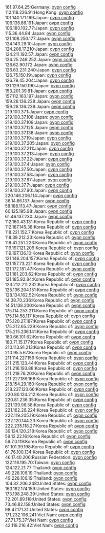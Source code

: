 161.97.64.25:Germany: [ovpn config](vpn/161_97_64_25.ovpn)  
112.118.226.91:Hong Kong: [ovpn config](vpn/112_118_226_91.ovpn)  
101.140.171.169:Japan: [ovpn config](vpn/101_140_171_169.ovpn)  
106.136.86.191:Japan: [ovpn config](vpn/106_136_86_191.ovpn)  
106.180.102.77:Japan: [ovpn config](vpn/106_180_102_77.ovpn)  
115.36.44.84:Japan: [ovpn config](vpn/115_36_44_84.ovpn)  
121.108.250.177:Japan: [ovpn config](vpn/121_108_250_177.ovpn)  
124.143.28.10:Japan: [ovpn config](vpn/124_143_28_10.ovpn)  
124.208.17.210:Japan: [ovpn config](vpn/124_208_17_210.ovpn)  
124.211.192.57:Japan: [ovpn config](vpn/124_211_192_57.ovpn)  
124.25.246.252:Japan: [ovpn config](vpn/124_25_246_252.ovpn)  
126.62.90.172:Japan: [ovpn config](vpn/126_62_90_172.ovpn)  
126.63.231.240:Japan: [ovpn config](vpn/126_63_231_240.ovpn)  
126.75.150.19:Japan: [ovpn config](vpn/126_75_150_19.ovpn)  
126.79.45.204:Japan: [ovpn config](vpn/126_79_45_204.ovpn)  
131.129.150.190:Japan: [ovpn config](vpn/131_129_150_190.ovpn)  
153.201.39.81:Japan: [ovpn config](vpn/153_201_39_81.ovpn)  
157.112.163.197:Japan: [ovpn config](vpn/157_112_163_197.ovpn)  
159.28.136.238:Japan: [ovpn config](vpn/159_28_136_238.ovpn)  
159.28.136.238:Japan: [ovpn config](vpn/159_28_136_238.ovpn)  
219.100.37.1:Japan: [ovpn config](vpn/219_100_37_1.ovpn)  
219.100.37.108:Japan: [ovpn config](vpn/219_100_37_108.ovpn)  
219.100.37.109:Japan: [ovpn config](vpn/219_100_37_109.ovpn)  
219.100.37.125:Japan: [ovpn config](vpn/219_100_37_125.ovpn)  
219.100.37.138:Japan: [ovpn config](vpn/219_100_37_138.ovpn)  
219.100.37.19:Japan: [ovpn config](vpn/219_100_37_19.ovpn)  
219.100.37.205:Japan: [ovpn config](vpn/219_100_37_205.ovpn)  
219.100.37.211:Japan: [ovpn config](vpn/219_100_37_211.ovpn)  
219.100.37.213:Japan: [ovpn config](vpn/219_100_37_213.ovpn)  
219.100.37.22:Japan: [ovpn config](vpn/219_100_37_22.ovpn)  
219.100.37.4:Japan: [ovpn config](vpn/219_100_37_4.ovpn)  
219.100.37.50:Japan: [ovpn config](vpn/219_100_37_50.ovpn)  
219.100.37.58:Japan: [ovpn config](vpn/219_100_37_58.ovpn)  
219.100.37.67:Japan: [ovpn config](vpn/219_100_37_67.ovpn)  
219.100.37.7:Japan: [ovpn config](vpn/219_100_37_7.ovpn)  
219.100.37.90:Japan: [ovpn config](vpn/219_100_37_90.ovpn)  
220.146.206.114:Japan: [ovpn config](vpn/220_146_206_114.ovpn)  
36.14.86.137:Japan: [ovpn config](vpn/36_14_86_137.ovpn)  
58.188.113.47:Japan: [ovpn config](vpn/58_188_113_47.ovpn)  
60.125.195.98:Japan: [ovpn config](vpn/60_125_195_98.ovpn)  
61.46.137.230:Japan: [ovpn config](vpn/61_46_137_230.ovpn)  
112.160.43.131:Korea Republic of: [ovpn config](vpn/112_160_43_131.ovpn)  
112.187.145.38:Korea Republic of: [ovpn config](vpn/112_187_145_38.ovpn)  
118.221.152.7:Korea Republic of: [ovpn config](vpn/118_221_152_7.ovpn)  
118.39.212.23:Korea Republic of: [ovpn config](vpn/118_39_212_23.ovpn)  
118.41.251.223:Korea Republic of: [ovpn config](vpn/118_41_251_223.ovpn)  
119.197.121.209:Korea Republic of: [ovpn config](vpn/119_197_121_209.ovpn)  
119.197.136.10:Korea Republic of: [ovpn config](vpn/119_197_136_10.ovpn)  
121.146.204.157:Korea Republic of: [ovpn config](vpn/121_146_204_157.ovpn)  
121.157.73.221:Korea Republic of: [ovpn config](vpn/121_157_73_221.ovpn)  
121.172.181.47:Korea Republic of: [ovpn config](vpn/121_172_181_47.ovpn)  
121.181.203.62:Korea Republic of: [ovpn config](vpn/121_181_203_62.ovpn)  
121.185.92.84:Korea Republic of: [ovpn config](vpn/121_185_92_84.ovpn)  
123.212.211.232:Korea Republic of: [ovpn config](vpn/123_212_211_232.ovpn)  
125.136.204.151:Korea Republic of: [ovpn config](vpn/125_136_204_151.ovpn)  
128.134.162.52:Korea Republic of: [ovpn config](vpn/128_134_162_52.ovpn)  
14.38.70.236:Korea Republic of: [ovpn config](vpn/14_38_70_236.ovpn)  
14.51.138.200:Korea Republic of: [ovpn config](vpn/14_51_138_200.ovpn)  
175.114.253.211:Korea Republic of: [ovpn config](vpn/175_114_253_211.ovpn)  
175.114.58.117:Korea Republic of: [ovpn config](vpn/175_114_58_117.ovpn)  
175.120.27.187:Korea Republic of: [ovpn config](vpn/175_120_27_187.ovpn)  
175.212.65.229:Korea Republic of: [ovpn config](vpn/175_212_65_229.ovpn)  
175.215.236.141:Korea Republic of: [ovpn config](vpn/175_215_236_141.ovpn)  
180.66.101.62:Korea Republic of: [ovpn config](vpn/180_66_101_62.ovpn)  
180.71.15.177:Korea Republic of: [ovpn config](vpn/180_71_15_177.ovpn)  
210.113.91.213:Korea Republic of: [ovpn config](vpn/210_113_91_213.ovpn)  
210.95.5.67:Korea Republic of: [ovpn config](vpn/210_95_5_67.ovpn)  
211.114.227.159:Korea Republic of: [ovpn config](vpn/211_114_227_159.ovpn)  
211.215.123.44:Korea Republic of: [ovpn config](vpn/211_215_123_44.ovpn)  
211.216.193.88:Korea Republic of: [ovpn config](vpn/211_216_193_88.ovpn)  
211.219.76.20:Korea Republic of: [ovpn config](vpn/211_219_76_20.ovpn)  
211.227.189.168:Korea Republic of: [ovpn config](vpn/211_227_189_168.ovpn)  
218.154.29.160:Korea Republic of: [ovpn config](vpn/218_154_29_160.ovpn)  
218.237.120.66:Korea Republic of: [ovpn config](vpn/218_237_120_66.ovpn)  
220.80.124.212:Korea Republic of: [ovpn config](vpn/220_80_124_212.ovpn)  
220.81.236.35:Korea Republic of: [ovpn config](vpn/220_81_236_35.ovpn)  
221.139.96.58:Korea Republic of: [ovpn config](vpn/221_139_96_58.ovpn)  
221.162.26.224:Korea Republic of: [ovpn config](vpn/221_162_26_224.ovpn)  
222.119.205.19:Korea Republic of: [ovpn config](vpn/222_119_205_19.ovpn)  
222.120.144.23:Korea Republic of: [ovpn config](vpn/222_120_144_23.ovpn)  
222.235.118.27:Korea Republic of: [ovpn config](vpn/222_235_118_27.ovpn)  
39.124.120.218:Korea Republic of: [ovpn config](vpn/39_124_120_218.ovpn)  
59.12.22.16:Korea Republic of: [ovpn config](vpn/59_12_22_16.ovpn)  
59.7.0.119:Korea Republic of: [ovpn config](vpn/59_7_0_119.ovpn)  
61.101.39.198:Korea Republic of: [ovpn config](vpn/61_101_39_198.ovpn)  
61.76.100.134:Korea Republic of: [ovpn config](vpn/61_76_100_134.ovpn)  
46.17.40.206:Russian Federation: [ovpn config](vpn/46_17_40_206.ovpn)  
122.116.195.70:Taiwan: [ovpn config](vpn/122_116_195_70.ovpn)  
124.122.21.77:Thailand: [ovpn config](vpn/124_122_21_77.ovpn)  
49.228.106.19:Thailand: [ovpn config](vpn/49_228_106_19.ovpn)  
49.228.106.19:Thailand: [ovpn config](vpn/49_228_106_19.ovpn)  
104.32.206.248:United States: [ovpn config](vpn/104_32_206_248.ovpn)  
163.182.174.159:United States: [ovpn config](vpn/163_182_174_159.ovpn)  
173.198.248.39:United States: [ovpn config](vpn/173_198_248_39.ovpn)  
72.201.89.118:United States: [ovpn config](vpn/72_201_89_118.ovpn)  
73.46.82.158:United States: [ovpn config](vpn/73_46_82_158.ovpn)  
98.47.171.31:United States: [ovpn config](vpn/98_47_171_31.ovpn)  
171.232.106.241:Viet Nam: [ovpn config](vpn/171_232_106_241.ovpn)  
27.71.75.37:Viet Nam: [ovpn config](vpn/27_71_75_37.ovpn)  
42.119.216.42:Viet Nam: [ovpn config](vpn/42_119_216_42.ovpn)  

